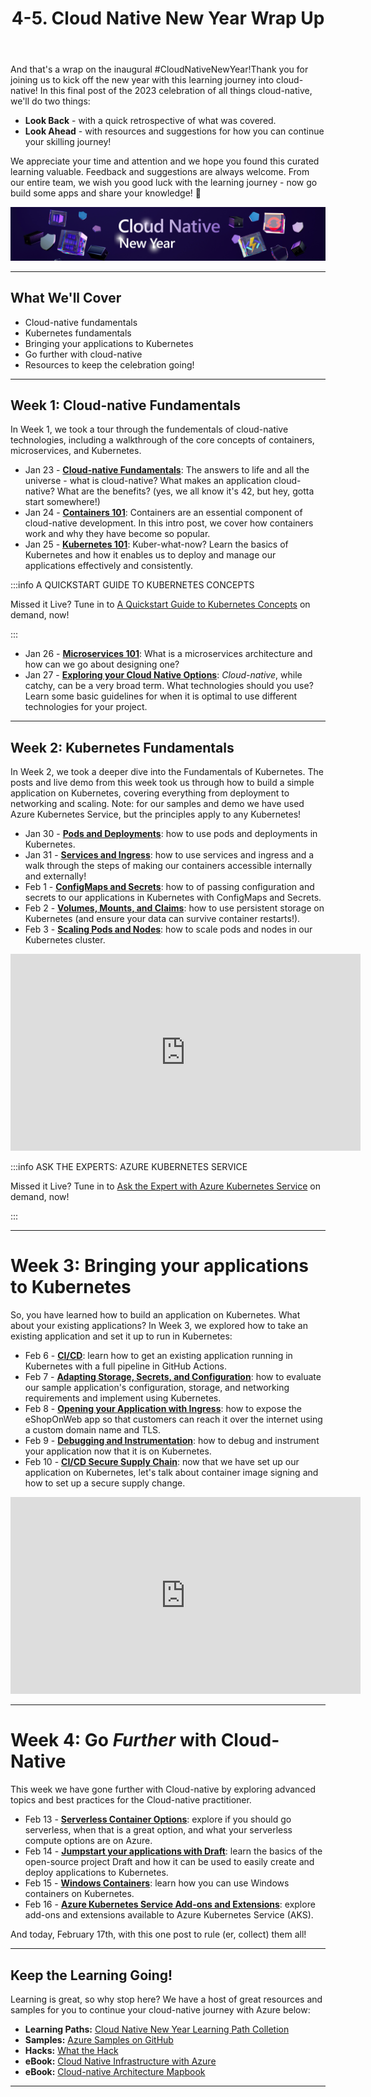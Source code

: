 ﻿---
slug: cnny-wrap-up
title: 4-5. Cloud Native New Year Wrap Up
authors: [cory, steven, paul, josh, nitya, vinicius, jorge, devanshi ]
draft: false
hide_table_of_contents: false
toc_min_heading_level: 2
toc_max_heading_level: 3
keywords: [cloud-native, containers, decision-tree, kubernetes, serverless, microservices]
image: https://azure.github.io/Cloud-Native/img/og/30-20.png
description: A review of all the great things we have learned during CNNY and how to keep the learning journey going!
tags: [cloud-native, 30daysofcloudnative, zero-to-hero, ask-the-expert, azure-kubernetes-service]

---

<head>
  <meta name="twitter:url" 
    content="https://azure.github.io/Cloud-Native/cnny-2023/cnny-wrap-up" />
  <meta name="twitter:title" 
    content="Serverless Container Options" />
  <meta name="twitter:description" 
    content="Explore technology and tooling options for building and deploying your Cloud-native solution" />
  <meta name="twitter:image" 
    content="https://azure.github.io/Cloud-Native/img/og/30-20.png" />
  <meta name="twitter:card" content="summary_large_image" />
  <meta name="twitter:creator" 
    content="@cskimm" />
  <meta name="twitter:site" content="@AzureAdvocates" /> 
  <link rel="canonical" 
    href="https://azure.github.io/Cloud-Native/cnny-2023/cnny-wrrap-up" />
</head>

And that's a wrap on the inaugural #CloudNativeNewYear!Thank you for joining us to kick off the new year with this learning journey into cloud-native! In this final post of the 2023 celebration of all things cloud-native, we'll do two things:

* **Look Back** - with a quick retrospective of what was covered.
* **Look Ahead** - with resources and suggestions for how you can continue your skilling journey!

We appreciate your time and attention and we hope you found this curated learning valuable. Feedback and suggestions are always welcome. From our entire team, we wish you good luck with the learning journey - now go build some apps and share your knowledge! 🎉

![](./../../static/img/cnny23/hero-banner.png)

---

## What We'll Cover
* Cloud-native fundamentals
* Kubernetes fundamentals
* Bringing your applications to Kubernetes
* Go further with cloud-native
* Resources to keep the celebration going!

--- 
## Week 1: Cloud-native Fundamentals

In Week 1, we took a tour through the fundementals of cloud-native technologies, including a walkthrough of the core concepts of containers, microservices, and Kubernetes. 

* Jan 23 - **[Cloud-native Fundamentals](https://azure.github.io/Cloud-Native/cnny-2023/cloud-native-fundamentals)**: The answers to life and all the universe - what is cloud-native? What makes an application cloud-native? What are the benefits? (yes, we all know it's 42, but hey, gotta start somewhere!)
* Jan 24 - **[Containers 101](https://azure.github.io/Cloud-Native/cnny-2023/containers-101)**: Containers are an essential component of cloud-native development. In this intro post, we cover how containers work and why they have become so popular. 
* Jan 25 - **[Kubernetes 101](https://azure.github.io/Cloud-Native/cnny-2023/Kubernetes-101)**: Kuber-what-now? Learn the basics of Kubernetes and how it enables us to deploy and manage our applications effectively and consistently.

:::info  A QUICKSTART GUIDE TO KUBERNETES CONCEPTS

Missed it Live? Tune in to [A Quickstart Guide to Kubernetes Concepts](https://info.microsoft.com/ww-ondemand-a-quickstart-guide-to-kubernetes-concepts.html?lcid=en-us) on demand, now!

:::

* Jan 26 - **[Microservices 101](https://azure.github.io/Cloud-Native/cnny-2023/microservices-101)**: What is a microservices architecture and how can we go about designing one? 
* Jan 27 - **[Exploring your Cloud Native Options](https://azure.github.io/Cloud-Native/cnny-2023/explore-options)**: *Cloud-native*, while catchy, can be a very broad term. What technologies should you use? Learn some basic guidelines for when it is optimal to use different technologies for your project. 


---
## Week 2: Kubernetes Fundamentals

In Week 2, we took a deeper dive into the Fundamentals of Kubernetes. The posts and live demo from this week took us through how to build a simple application on Kubernetes, covering everything from deployment to networking and scaling. Note: for our samples and demo we have used Azure Kubernetes Service, but the principles apply to any Kubernetes!

* Jan 30 - **[Pods and Deployments](https://azure.github.io/Cloud-Native/cnny-2023/fundamentals-day-1)**: how to use pods and deployments in Kubernetes. 
* Jan 31 - **[Services and Ingress](https://azure.github.io/Cloud-Native/cnny-2023/fundamentals-day-2)**: how to use services and ingress and a walk through the steps of making our containers accessible internally and externally!
* Feb 1 - **[ConfigMaps and Secrets](https://azure.github.io/Cloud-Native/cnny-2023/fundamentals-day-3)**: how to of passing configuration and secrets to our applications in Kubernetes with ConfigMaps and Secrets.
* Feb 2 - **[Volumes, Mounts, and Claims](https://azure.github.io/Cloud-Native/cnny-2023/fundamentals-day-4)**: how to use persistent storage on Kubernetes (and ensure your data can survive container restarts!).
* Feb 3 - **[Scaling Pods and Nodes](https://azure.github.io/Cloud-Native/cnny-2023/fundamentals-day-5)**: how to scale pods and nodes in our Kubernetes cluster.

<iframe width="560" height="315" src="https://www.youtube.com/watch?v=mLm9uskCrq0" title="YouTube video player" frameborder="0" allow="accelerometer; autoplay; clipboard-write; encrypted-media; gyroscope; picture-in-picture; web-share" allowfullscreen></iframe> 


:::info  ASK THE EXPERTS: AZURE KUBERNETES SERVICE

Missed it Live? Tune in to [Ask the Expert with Azure Kubernetes Service](https://learn.microsoft.com/en-us/shows/ask-the-expert/cloud-native-new-year-azure-kubernetes-service) on demand, now!

:::

---
# Week 3: Bringing your applications to Kubernetes

So, you have learned how to build an application on Kubernetes. What about your existing applications? In Week 3, we explored how to take an existing application and set it up to run in Kubernetes:  

* Feb 6 - **[CI/CD](https://azure.github.io/Cloud-Native/cnny-2023/bring-your-app-day-1)**: learn how to get an existing application running in Kubernetes with a full pipeline in GitHub Actions.
* Feb 7 - **[Adapting Storage, Secrets, and Configuration](https://azure.github.io/Cloud-Native/cnny-2023/bring-your-app-day-2)**: how to evaluate our sample application's configuration, storage, and networking requirements and implement using Kubernetes.
* Feb 8 - **[Opening your Application with Ingress](https://azure.github.io/Cloud-Native/cnny-2023/bring-your-app-day-3)**: how to expose the eShopOnWeb app so that customers can reach it over the internet using a custom domain name and TLS.
* Feb 9 - **[Debugging and Instrumentation](https://azure.github.io/Cloud-Native/cnny-2023/bring-your-app-day-4)**: how to debug and instrument your application now that it is on Kubernetes. 
* Feb 10 - **[CI/CD Secure Supply Chain](https://azure.github.io/Cloud-Native/cnny-2023/bring-your-app-day-5)**: now that we have set up our application on Kubernetes, let's talk about container image signing and how to set up a secure supply change.

<iframe width="560" height="315" src="https://www.youtube.com/watch?v=CMZ0XudQ4HA" title="YouTube video player" frameborder="0" allow="accelerometer; autoplay; clipboard-write; encrypted-media; gyroscope; picture-in-picture; web-share" allowfullscreen></iframe> 

---
# Week 4: Go *Further* with Cloud-Native

This week we have gone further with Cloud-native by exploring advanced topics and best practices for the Cloud-native practitioner.

* Feb 13 - **[Serverless Container Options](https://azure.github.io/Cloud-Native/cnny-2023/serverless-containers)**: explore if you should go serverless, when that is a great option, and what your serverless compute options are on Azure.
* Feb 14 - **[Jumpstart your applications with Draft](https://azure.github.io/Cloud-Native/cnny-2023/building-with-draft)**: learn the basics of the open-source project Draft and how it can be used to easily create and deploy applications to Kubernetes.
* Feb 15 - **[Windows Containers](https://azure.github.io/Cloud-Native/cnny-2023/windows-containers)**: learn how you can use Windows containers on Kubernetes. 
* Feb 16 - **[Azure Kubernetes Service Add-ons and Extensions](https://azure.github.io/Cloud-Native/cnny-2023/aks-extensions-addons)**: explore add-ons and extensions available to Azure Kubernetes Service (AKS).

And today, February 17th, with this one post to rule (er, collect) them all! 
___

## Keep the Learning Going! 

Learning is great, so why stop here? We have a host of great resources and samples for you to continue your cloud-native journey with Azure below: 

* **Learning Paths:** [Cloud Native New Year Learning Path Colletion](https://learn.microsoft.com/en-us/users/nityan/collections/xz6ehr3z7o7e1q?WT.mc_id=javascript-74010-ninarasi)
* **Samples:** [Azure Samples on GitHub](https://github.com/Azure-Samples)
* **Hacks:** [What the Hack](https://microsoft.github.io/WhatTheHack/)
* **eBook:** [Cloud Native Infrastructure with Azure](https://azure.microsoft.com/resources/cloud-native-infrastructure-with-microsoft-azure/?WT.mc_id=javascript-74010-ninarasi)
* **eBook:** [Cloud-native Architecture Mapbook](https://azure.microsoft.com/resources/azure-cloud-native-architecture-mapbook/?WT.mc_id=javascript-74010-ninarasi)


---